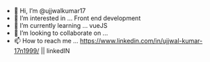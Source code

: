 - 👋 Hi, I’m @ujjwalkumar17
- 👀 I’m interested in ... Front end development
- 🌱 I’m currently learning ... vueJS
- 💞️ I’m looking to collaborate on ... 
- 📫 How to reach me ... https://www.linkedin.com/in/ujjwal-kumar-17n1999/ || linkedIN

<!---
ujjwalkumar17/ujjwalkumar17 is a ✨ special ✨ repository because its `README.md` (this file) appears on your GitHub profile.
You can click the Preview link to take a look at your changes.
--->

